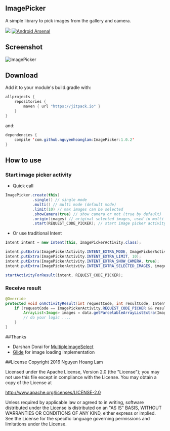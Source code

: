 ## ImagePicker
A simple library to pick images from the gallery and camera.

[![](https://jitpack.io/v/nguyenhoanglam/ImagePicker.svg)](https://www.jitpack.io/#nguyenhoanglam/ImagePicker)
[![Android Arsenal](https://img.shields.io/badge/Android%20Arsenal-ImagePicker-green.svg?style=true)](https://android-arsenal.com/details/1/4072)

## Screenshot
![ImagePicker](https://cloud.githubusercontent.com/assets/4979755/17599426/383026aa-6029-11e6-95fc-27db43f4dbfa.png)

## Download
Add it to your module's build.gradle with:
```java
allprojects {
    repositories {
        maven { url "https://jitpack.io" }
    }
}
```

and:
```java
dependencies {
    compile 'com.github.nguyenhoanglam:ImagePicker:1.0.2'
}
```

## How to use
### Start image picker activity
- Quick call
```java
ImagePicker.create(this)
            .single() // single mode
            .multi() // multi mode (default mode)
            .limit(10) // max images can be selected
            .showCamera(true) // show camera or not (true by default)
            .origin(images) // original selected images, used in multi mode
            .start(REQUEST_CODE_PICKER); // start image picker activity with request code
```                
- Or use traditional Intent
```java
Intent intent = new Intent(this, ImagePickerActivity.class);

intent.putExtra(ImagePickerActivity.INTENT_EXTRA_MODE, ImagePickerActivity.MODE_MULTIPLE);
intent.putExtra(ImagePickerActivity.INTENT_EXTRA_LIMIT, 10);
intent.putExtra(ImagePickerActivity.INTENT_EXTRA_SHOW_CAMERA, true);
intent.putExtra(ImagePickerActivity.INTENT_EXTRA_SELECTED_IMAGES, images);

startActivityForResult(intent, REQUEST_CODE_PICKER);
```        
### Receive result

```java
@Override
protected void onActivityResult(int requestCode, int resultCode, Intent data) {
    if (requestCode == ImagePickerActivity.REQUEST_CODE_PICKER && resultCode == RESULT_OK && data != null) {
        ArrayList<Image> images = data.getParcelableArrayListExtra(ImagePickerActivity.INTENT_EXTRA_SELECTED_IMAGES);
        // do your logic ....
    }
}
```
##Thanks
- Darshan Dorai for [MultipleImageSelect](https://github.com/darsh2/MultipleImageSelect) 
- [Glide](https://github.com/bumptech/glide) for image loading implementation

##License
Copyright 2016 Nguyen Hoang Lam

Licensed under the Apache License, Version 2.0 (the "License"); you may not use this file except in compliance with the License. You may obtain a copy of the License at

http://www.apache.org/licenses/LICENSE-2.0

Unless required by applicable law or agreed to in writing, software distributed under the License is distributed on an "AS IS" BASIS, WITHOUT WARRANTIES OR CONDITIONS OF ANY KIND, either express or implied. See the License for the specific language governing permissions and limitations under the License.
